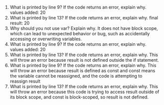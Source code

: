 1. What is printed by line 9? If the code returns an error, explain why.
   values added: 20
2. What is printed by line 13? If the code returns an error, explain why. 
   final result: 20
3. Why should you not use var? Explain why. 
   It does not have block scope, which can lead to unexpected behavior or bug, such as accidentally accessing or overwriting variables.
4. What is printed by line 9? If the code returns an error, explain why.
   values added: 20
5. What is printed by line 13? If the code returns an error, explain why. 
   This will throw an error because result is not defined outside the if statement.
6. What is printed by line 9? If the code returns an error, explain why.
   This will throw an error because result is defined as const and const means the variable cannot be reassigned, and the code is attempting to reassign result
7. What is printed by line 13? If the code returns an error, explain why. 
   This will throw an error because this code is trying to access result outside of its block scope, and const is block-scoped, so result is not defined.